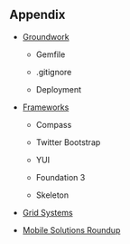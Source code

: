 Appendix
--------

- [Groundwork][Appendix 1]

  - Gemfile

  - .gitignore

  - Deployment

- [Frameworks][Appendix 2]

  - Compass

  - Twitter Bootstrap

  - YUI

  - Foundation 3

  - Skeleton

- [Grid Systems][Appendix 2]

- [Mobile Solutions Roundup][Appendix 3]

[Appendix 1]:           https://github.com/maxxiimo/the-front-end-manifesto/blob/master/appendix-1.md
[Appendix 2]:           https://github.com/maxxiimo/the-front-end-manifesto/blob/master/appendix-2.md
[Appendix 3]:           https://github.com/maxxiimo/the-front-end-manifesto/blob/master/appendix-3.md
